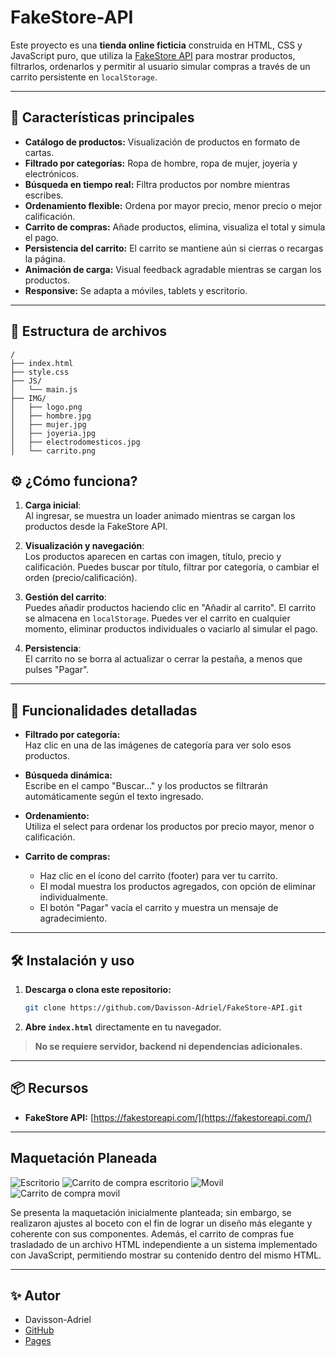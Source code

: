 # FakeStore-API

Este proyecto es una **tienda online ficticia** construida en HTML, CSS y JavaScript puro, que utiliza la [FakeStore API](https://fakestoreapi.com/) para mostrar productos, filtrarlos, ordenarlos y permitir al usuario simular compras a través de un carrito persistente en `localStorage`.

---

## 🚚 Características principales

- **Catálogo de productos:** Visualización de productos en formato de cartas.
- **Filtrado por categorías:** Ropa de hombre, ropa de mujer, joyería y electrónicos.
- **Búsqueda en tiempo real:** Filtra productos por nombre mientras escribes.
- **Ordenamiento flexible:** Ordena por mayor precio, menor precio o mejor calificación.
- **Carrito de compras:** Añade productos, elimina, visualiza el total y simula el pago.
- **Persistencia del carrito:** El carrito se mantiene aún si cierras o recargas la página.
- **Animación de carga:** Visual feedback agradable mientras se cargan los productos.
- **Responsive:** Se adapta a móviles, tablets y escritorio.

---

## 📂 Estructura de archivos

```
/
├── index.html
├── style.css
├── JS/
│   └── main.js
├── IMG/
│   ├── logo.png
│   ├── hombre.jpg
│   ├── mujer.jpg
│   ├── joyeria.jpg
│   ├── electrodomesticos.jpg
│   └── carrito.png
```


## ⚙️ ¿Cómo funciona?

1. **Carga inicial**:  
   Al ingresar, se muestra un loader animado mientras se cargan los productos desde la FakeStore API.

2. **Visualización y navegación**:  
   Los productos aparecen en cartas con imagen, título, precio y calificación. Puedes buscar por título, filtrar por categoría, o cambiar el orden (precio/calificación).

3. **Gestión del carrito**:  
   Puedes añadir productos haciendo clic en "Añadir al carrito". El carrito se almacena en `localStorage`. Puedes ver el carrito en cualquier momento, eliminar productos individuales o vaciarlo al simular el pago.

4. **Persistencia**:  
   El carrito no se borra al actualizar o cerrar la pestaña, a menos que pulses "Pagar".

---

## 🧩 Funcionalidades detalladas

- **Filtrado por categoría:**  
  Haz clic en una de las imágenes de categoría para ver solo esos productos.

- **Búsqueda dinámica:**  
  Escribe en el campo "Buscar..." y los productos se filtrarán automáticamente según el texto ingresado.

- **Ordenamiento:**  
  Utiliza el select para ordenar los productos por precio mayor, menor o calificación.

- **Carrito de compras:**  
  - Haz clic en el ícono del carrito (footer) para ver tu carrito.
  - El modal muestra los productos agregados, con opción de eliminar individualmente.
  - El botón "Pagar" vacía el carrito y muestra un mensaje de agradecimiento.

---

## 🛠️ Instalación y uso

1. **Descarga o clona este repositorio:**
   ```bash
   git clone https://github.com/Davisson-Adriel/FakeStore-API.git
   ```
2. **Abre `index.html`** directamente en tu navegador.

> **No se requiere servidor, backend ni dependencias adicionales.**

---

## 📦 Recursos

- **FakeStore API:** [https://fakestoreapi.com/](https://fakestoreapi.com/)

---

## Maquetación Planeada

![Escritorio](./IMG/image.png)
![Carrito de compra escritorio](./IMG/image-1.png)
![Movil](./IMG/image-2.png)
![Carrito de compra movil](./IMG/image-4.png)

Se presenta la maquetación inicialmente planteada; sin embargo, se realizaron ajustes al boceto con el fin de lograr un diseño más elegante y coherente con sus componentes. Además, el carrito de compras fue trasladado de un archivo HTML independiente a un sistema implementado con JavaScript, permitiendo mostrar su contenido dentro del mismo HTML.

---

## ✨ Autor

- Davisson-Adriel  
- [GitHub](https://github.com/Davisson-Adriel)
- [Pages](https://davisson-adriel.github.io/FakeStore-API/)

